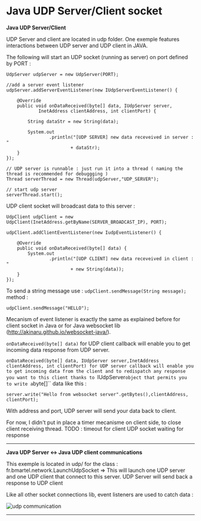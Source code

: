 # Java UDP Server/Client socket


<b>Java UDP Server/Client</b>

UDP Server and client are located in udp folder. One exemple features interactions between UDP server and UDP client in JAVA.

The following will start an UDP socket (running as server) on port defined by PORT : 

```
UdpServer udpServer = new UdpServer(PORT);

//add a server event listener
udpServer.addServerEventListener(new IUdpServerEventListener() {

    @Override
    public void onDataReceived(byte[] data, IUdpServer server,
            InetAddress clientAddress, int clientPort) {
        
        String dataStr = new String(data);

        System.out
                .println("[UDP SERVER] new data receveived in server : "
                        + dataStr);
    }
});

// UDP server is runnable : just run it into a thread ( naming the thread is recommended for debuggging )
Thread serverThread = new Thread(udpServer,"UDP_SERVER");

// start udp server
serverThread.start();

```

UDP client socket will broadcast data to this server : 

```
UdpClient udpClient = new UdpClient(InetAddress.getByName(SERVER_BROADCAST_IP), PORT);

udpClient.addClientEventListener(new IudpEventListener() {

    @Override
    public void onDataReceived(byte[] data) {
        System.out
                .println("[UDP CLIENT] new data receveived in client : "
                        + new String(data));
    }
});
```

To send a string message use : ``udpClient.sendMessage(String message);`` method : 

```
udpClient.sendMessage("HELLO");
```

Mecanism of event listener is exactly the same as explained before for client socket in Java or for Java websocket lib (http://akinaru.github.io/websocket-java/).

``onDataReceived(byte[] data)`` for UDP client callback will enable you to get incoming data response from UDP server.

``onDataReceived(byte[] data, IUdpServer server,InetAddress clientAddress, int clientPort) for UDP server callback will enable you to get incoming data from the client and to redispatch any response you want to this client thanks to ``IUdpServer`` object that permits you to write a ``byte[]`` data like this :

``
server.write("Hello from websocket server".getBytes(),clientAddress, clientPort);
``

With address and port, UDP server will send your data back to client.

For now, I didn't put in place a timer mecanisme on client side, to close client receiving thread. 
TODO : timeout for client UDP socket waiting for response

<hr/>

<b>Java UDP Server <-> Java UDP client communications</b>

This exemple is located in udp/ for the class : fr.bmartel.network.LaunchUdpSocket
=> This will launch one UDP server and one UDP client that connect to this server. UDP Server will send back a response to UDP client

Like all other socket connections lib, event listeners are used to catch data :

![udp communication](https://raw.github.com/akinaru/socket-multiplatform/master/udp_client_to_server_java.png)

<hr/>